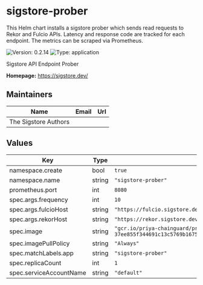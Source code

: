 # sigstore-prober
This Helm chart installs a sigstore prober which sends read requests to Rekor and Fulcio APIs.
Latency and response code are tracked for each endpoint.
The metrics can be scraped via Prometheus.


![Version: 0.2.14](https://img.shields.io/badge/Version-0.2.14-informational?style=flat-square) ![Type: application](https://img.shields.io/badge/Type-application-informational?style=flat-square)

Sigstore API Endpoint Prober

**Homepage:** <https://sigstore.dev/>

## Maintainers

| Name | Email | Url |
| ---- | ------ | --- |
| The Sigstore Authors |  |  |

## Values

| Key | Type | Default | Description |
|-----|------|---------|-------------|
| namespace.create | bool | `true` |  |
| namespace.name | string | `"sigstore-prober"` |  |
| prometheus.port | int | `8080` |  |
| spec.args.frequency | int | `10` |  |
| spec.args.fulcioHost | string | `"https://fulcio.sigstore.dev"` |  |
| spec.args.rekorHost | string | `"https://rekor.sigstore.dev"` |  |
| spec.image | string | `"gcr.io/priya-chainguard/prober-37ee855f344691c13c5769b1675cc9e0@sha256:a601f7de3c572bb65b2cebd431ee8fc0cbd409b2edb5836718f09973400538c8"` |  |
| spec.imagePullPolicy | string | `"Always"` |  |
| spec.matchLabels.app | string | `"sigstore-prober"` |  |
| spec.replicaCount | int | `1` |  |
| spec.serviceAccountName | string | `"default"` |  |

